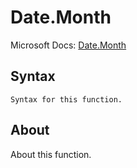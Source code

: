 # Date.Month

Microsoft Docs: [Date.Month](https://docs.microsoft.com/en-us/powerquery-m/date-month)

## Syntax

```
Syntax for this function.
```

## About

About this function.

